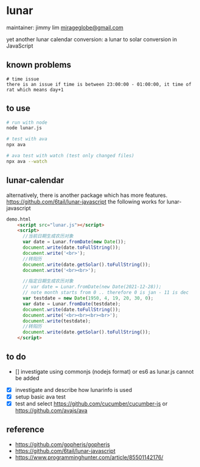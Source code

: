 # lunar

maintainer: jimmy lim <mirageglobe@gmail.com>

yet another lunar calendar conversion: a lunar to solar conversion in JavaScript

## known problems

```text
# time issue
there is an issue if time is between 23:00:00 - 01:00:00, it time of rat which means day+1
```

## to use

```bash
# run with node
node lunar.js

# test with ava
npx ava

# ava test with watch (test only changed files)
npx ava --watch
```

## lunar-calendar

alternatively, there is another package which has more features. <https://github.com/6tail/lunar-javascript>
the following works for lunar-javascript

```html
demo.html
    <script src="lunar.js"></script>
    <script>
      //当前日期生成农历对象
      var date = Lunar.fromDate(new Date());
      document.write(date.toFullString());
      document.write('<br>');
      //转阳历
      document.write(date.getSolar().toFullString());
      document.write('<br><br>');

      //指定日期生成农历对象
      // var date = Lunar.fromDate(new Date(2021-12-28));
      // note month starts from 0 .. therefore 0 is jan - 11 is dec
      var testdate = new Date(1950, 4, 19, 20, 30, 0);
      var date = Lunar.fromDate(testdate);
      document.write(date.toFullString());
      document.write('<br><br><br><br>');
      document.write(testdate);
      //转阳历
      document.write(date.getSolar().toFullString());
    </script>
```

## to do

- [] investigate using commonjs (nodejs format) or es6 as lunar.js cannot be
  added 
- [x] investigate and describe how lunarinfo is used
- [x] setup basic ava test
- [x] test and select <https://github.com/cucumber/cucumber-js> or <https://github.com/avajs/ava>

## reference

- <https://github.com/gopherjs/gopherjs>
- <https://github.com/6tail/lunar-javascript>
- <https://www.programminghunter.com/article/85501142176/>
